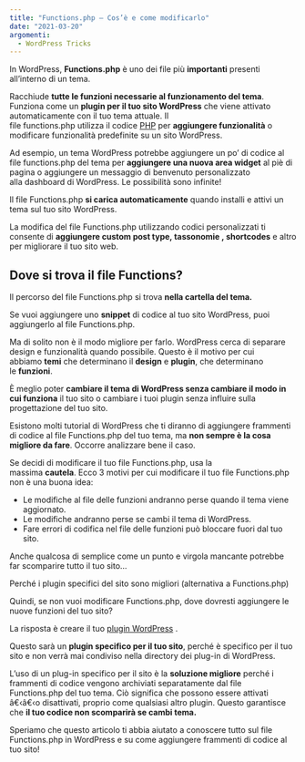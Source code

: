 ```yaml
---
title: "Functions.php – Cos’è e come modificarlo"
date: "2021-03-20"
argomenti:
  - WordPress Tricks
---
```


In WordPress, **Functions.php** è uno dei file più **importanti** presenti all’interno di un tema.

Racchiude **tutte le funzioni necessarie al funzionamento del tema**. Funziona come un **plugin per il tuo sito WordPress** che viene attivato automaticamente con il tuo tema attuale. Il file functions.php utilizza il codice [PHP](/categoria_guide/php) per **aggiungere funzionalità** o modificare funzionalità predefinite su un sito WordPress.

Ad esempio, un tema WordPress potrebbe aggiungere un po’ di codice al file functions.php del tema per **aggiungere una nuova area widget** al piè di pagina o aggiungere un messaggio di benvenuto personalizzato alla dashboard di WordPress. Le possibilità sono infinite!

Il file Functions.php **si carica automaticamente** quando installi e attivi un tema sul tuo sito WordPress.

La modifica del file Functions.php utilizzando codici personalizzati ti consente di **aggiungere custom post type, tassonomie , shortcodes** e altro per migliorare il tuo sito web.

## Dove si trova il file Functions?

Il percorso del file Functions.php si trova **nella cartella del tema.**

Se vuoi aggiungere uno **snippet** di codice al tuo sito WordPress, puoi aggiungerlo al file Functions.php.

Ma di solito non è il modo migliore per farlo. WordPress cerca di separare design e funzionalità quando possibile. Questo è il motivo per cui abbiamo **temi** che determinano il **design** e **plugin**, che determinano le **funzioni**.

È meglio poter **cambiare il tema di WordPress senza cambiare il modo in cui funziona** il tuo sito o cambiare i tuoi plugin senza influire sulla progettazione del tuo sito.

Esistono molti tutorial di WordPress che ti diranno di aggiungere frammenti di codice al file Functions.php del tuo tema, ma **non sempre è la cosa migliore da fare**. Occorre analizzare bene il caso.

Se decidi di modificare il tuo file Functions.php, usa la massima **cautela**. Ecco 3 motivi per cui modificare il tuo file Functions.php non è una buona idea:

- Le modifiche al file delle funzioni andranno perse quando il tema viene aggiornato.
- Le modifiche andranno perse se cambi il tema di WordPress.
- Fare errori di codifica nel file delle funzioni può bloccare fuori dal tuo sito.

Anche qualcosa di semplice come un punto e virgola mancante potrebbe far scomparire tutto il tuo sito… 

Perché i plugin specifici del sito sono migliori (alternativa a Functions.php)

Quindi, se non vuoi modificare Functions.php, dove dovresti aggiungere le nuove funzioni del tuo sito?

La risposta è creare il tuo [plugin WordPress](/guide/creare-un-plugin-wordpress/) .

Questo sarà un **plugin specifico per il tuo sito**, perché è specifico per il tuo sito e non verrà mai condiviso nella directory dei plug-in di WordPress.

L’uso di un plug-in specifico per il sito è la **soluzione migliore** perché i frammenti di codice vengono archiviati separatamente dal file Functions.php del tuo tema. Ciò significa che possono essere attivati â€‹â€‹o disattivati, proprio come qualsiasi altro plugin. Questo garantisce che **il tuo codice non scomparirà se cambi tema.**

Speriamo che questo articolo ti abbia aiutato a conoscere tutto sul file Functions.php in WordPress e su come aggiungere frammenti di codice al tuo sito!
